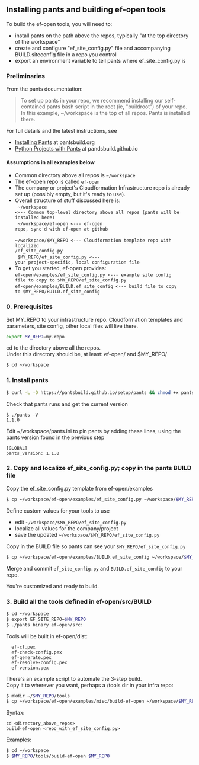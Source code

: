 ## Installing pants and building ef-open tools
To build the ef-open tools, you will need to:
 - install pants on the path above the repos, typically "at the top directory of the workspace"
 - create and configure "ef_site_config.py" file and accompanying BUILD.siteconfig file in a repo you control
 - export an environment variable to tell pants where ef_site_config.py is

### Preliminaries
From the pants documentation:
> To set up pants in your repo, we recommend installing our self-contained pants bash script
> in the root (ie, "buildroot") of your repo. In this example, ~/workspace is the
top of all repos. Pants is installed there.

For full details and the latest instructions, see
- [Installing Pants](http://www.pantsbuild.org/install.html) at pantsbuild.org
- [Python Projects with Pants](https://pantsbuild.github.io/python-readme.html) at pandsbuild.github.io<br>

#### Assumptions in all examples below
- Common directory above all repos is <code>~/workspace</code>
- The ef-open repo is called <code>ef-open</code>
- The company or project's Cloudformation Infrastructure repo is already set up (possibly empty, but it's ready to use).
- Overall structure of stuff discussed here is:<br>
<code>  ~/workspace <--- Common top-level directory above all repos (pants will be installed here)</code><br>
<code>  ~/workspace/ef-open <--- ef-open repo, sync'd with ef-open at github</code><br>
<code>  ~/workspace/$MY_REPO <--- Cloudformation template repo with localized /ef_site_config.py</code><br>
<code>  $MY_REPO/ef_site_config.py <--- your project-specific, local configuration file</code><br>
- To get you started, ef-open provides:<br>
  <code>ef-open/examples/ef_site_config.py <--- example site config file to copy to $MY_REPO/ef_site_config.py</code><br>
  <code>ef-open/examples/BUILD.ef_site_config <--- build file to copy to $MY_REPO/BUILD.ef_site_config</code>

### 0. Prerequisites
Set MY_REPO to your infrastructure repo. Cloudformation templates and parameters, site config, other local files will live there.<br>
```bash
export MY_REPO=my-repo
```
cd to the directory above all the repos.<br>
Under this directory should be, at least: ef-open/ and $MY_REPO/
```bash
$ cd ~/workspace
```

### 1. Install pants
```bash
$ curl -L -O https://pantsbuild.github.io/setup/pants && chmod +x pants && touch pants.ini
```

Check that pants runs and get the current version
```
$ ./pants -V
1.1.0
```

Edit ~/workspace/pants.ini to pin pants by adding these lines, using the pants version found in the previous step
```
[GLOBAL]
pants_version: 1.1.0
```

### 2. Copy and localize ef_site_config.py; copy in the pants BUILD file
Copy the ef_site_config.py template from ef-open/examples
```bash
$ cp ~/workspace/ef-open/examples/ef_site_config.py ~/workspace/$MY_REPO/ef_site_config.py
```
Define custom values for your tools to use
- edit <code>~/workspace/$MY_REPO/ef_site_config.py</code>
- localize all values for the company/project
- save the updated <code>~/workspace/$MY_REPO/ef_site_config.py</code>

Copy in the BUILD file so pants can see your <code>$MY_REPO/ef_site_config.py</code>
```bash
$ cp ~/workspace/ef-open/examples/BUILD.ef_site_config ~/workspace/$MY_REPO/BUILD.ef_site_config
```

Merge and commit <code>ef_site_config.py</code> and <code>BUILD.ef_site_config</code> to your repo.

You're customized and ready to build.


### 3. Build all the tools defined in ef-open/src/BUILD
```bash
$ cd ~/workspace
$ export EF_SITE_REPO=$MY_REPO
$ ./pants binary ef-open/src:
```

Tools will be built in ef-open/dist:<br>
```
  ef-cf.pex
  ef-check-config.pex
  ef-generate.pex
  ef-resolve-config.pex
  ef-version.pex
```

There's an example script to automate the 3-step build.<br>
Copy it to wherever you want, perhaps a /tools dir in your infra repo:
```bash
$ mkdir ~/$MY_REPO/tools
$ cp ~/workspace/ef-open/examples/misc/build-ef-open ~/workspace/$MY_REPO/tools/build-ef-open
```

Syntax:
```
cd <directory_above_repos>
build-ef-open <repo_with_ef_site_config.py>
```

Examples:
```bash
$ cd ~/workspace
$ $MY_REPO/tools/build-ef-open $MY_REPO
```
